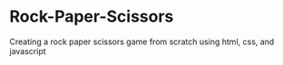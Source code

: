# Rock-Paper-Scissors
Creating a rock paper scissors game from scratch using html, css, and javascript 